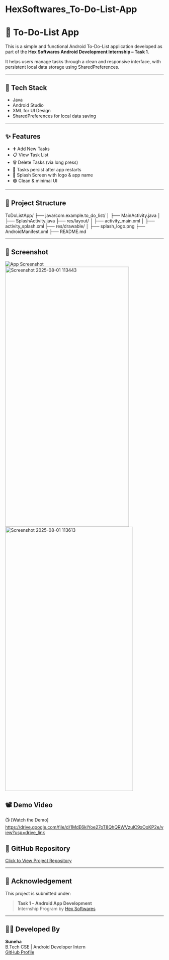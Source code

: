 # HexSoftwares_To-Do-List-App
# 📝 To-Do-List App

This is a simple and functional Android To-Do-List application developed as part of the **Hex Softwares Android Development Internship – Task 1**.

It helps users manage tasks through a clean and responsive interface, with persistent local data storage using SharedPreferences.

---

## 🔧 Tech Stack

- Java
- Android Studio
- XML for UI Design
- SharedPreferences for local data saving

---

## ✨ Features

- ➕ Add New Tasks  
- 📋 View Task List  
- 🗑️ Delete Tasks (via long press)  
- 💾 Tasks persist after app restarts  
- 👋 Splash Screen with logo & app name  
- 🟢 Clean & minimal UI

---

## 📂 Project Structure

ToDoListApp/
├── java/com.example.to_do_list/
│ ├── MainActivity.java
│ ├── SplashActivity.java
├── res/layout/
│ ├── activity_main.xml
│ ├── activity_splash.xml
├── res/drawable/
│ ├── splash_logo.png
├── AndroidManifest.xml
├── README.md


---

## 📸 Screenshot

![App Screenshot](<img width="377" height="764" alt="Screenshot 2025-08-01 113805" src="https://github.com/user-attachments/assets/cc341f7e-33d8-4fc0-9599-bb6e12e78e2e" />)
<img width="393" height="823" alt="Screenshot 2025-08-01 113443" src="https://github.com/user-attachments/assets/1f225fa4-44ff-4e23-8204-96ac7e9dbb22" />
<img width="406" height="836" alt="Screenshot 2025-08-01 113613" src="https://github.com/user-attachments/assets/b242e490-31ad-48dc-8764-23286b022196" />


## 📽️ Demo Video

📺 [Watch the Demo] https://drive.google.com/file/d/1MdE6kIYoe27oT8QhQRWVzulC9xOoKP2e/view?usp=drive_link

## 🔗 GitHub Repository

[Click to View Project Repository](https://github.com/suneha09/HexSoftwares_To-Do-List-App)

---

## 🤝 Acknowledgement

This project is submitted under:
> **Task 1 – Android App Development**  
> Internship Program by [Hex Softwares](https://hexsoftwares.tech)

---

## 👩‍💻 Developed By

**Suneha**  
B.Tech CSE | Android Developer Intern  
[GitHub Profile](https://github.com/suneha09)
